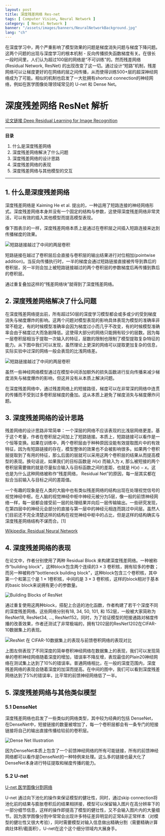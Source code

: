 ```yaml
---
layout: post
title: 深度残差网络 Res-net
tags: [ Computer Vision, Neural Network ]
category: [ Neural Network ]
banner: "/assets/images/banners/NeuralNetworkBackground.jpg"
lang: "ch"
---
```


在深度学习中，两个严重影响了模型效果的问题是梯度消失问题与梯度下降问题。这两个问题的出现与深度学习的根本机制 - 反向传播损失函数梯度有关。在很长一段时间里，人们认为超过100层的网络是“不可训练”的。然而残差网络 (Residual Network, ResNet) 的出现改变了这一切。通过设计“短路”机制，残差网络可以让梯度更好的在网络的层之间传播，从而使得训练500+层的超深神经网络成为了可能。相似的机制也启发了一大批拥有shortcut connection的神经网络，例如在医学图像处理领域常见的 U-net 和 Dense Net。

# 深度残差网络 ResNet 解析

[论文链接 Deep Residual Learning for Image Recognition](https://arxiv.org/pdf/1512.03385.pdf)

---

**目录**

1. 什么是深度残差网络
2. 深度残差网络解决了什么问题
3. 深度残差网络的设计思路
4. 深度残差网络的表现
5. 深度残差网络与其他模型的交互

---

## 1. 什么是深度残差网络

深度残差网络是 Kaiming He et al. 提出的，一种运用了短路连接的神经网络形式。深度残差网络本身并没有一个固定的结构与参数，这使得深度残差网络非常灵活，可以有效的插入其他模型而提高模型表现。

像下图表示的一样，深度残差网络本质上是通过在卷积层之间插入短路连接来达到传播梯度的效果。

![短路链接越过了中间的两层卷积](https://gitee.com/MarkYutianChen/mark-markdown-imagebed/raw/master/20210502162856.png)

短路链接在越过了卷积层后会直接与卷积层的输出结果进行对位相加(pointwise addition)。当反向传播执行时，一半的梯度会通过短路链接直接被传导到靠后的卷积层，另一半则会加上被短路链接越过的两个卷积层的参数梯度后再传播到靠后的卷积层。

通过重复叠加这样的“残差网络块”就得到了深度残差网络。

## 2. 深度残差网络解决了什么问题

在深度残差网络提出前，所有超过50层的深度学习模型都会或多或少的受到梯度消失与梯度爆炸的影响。这两个问题对模型表现的影响具体表现为模型的准确率非常不稳定，有的时候模型准确率会因为梯度过小而几乎不改变，有的时候模型准确率会由于梯度过大而急剧降低。这使得大部分的网络只能拥有较少的层数。因为每一层卷积层相当于提取一次输入的特征，层数的限制也限制了模型提取复杂特征的能力。从下图中我们可以发现，虽然理论上更深的网络可以提取更加复杂的信息，实际实验中过深的网络一般会表现的比浅网络差。

![短路链接越过了中间的两层卷积](https://gitee.com/MarkYutianChen/mark-markdown-imagebed/raw/master/20210502162859.png)

虽然一些神经网络模型通过在模型中间添加额外的损失函数进行反向传播来减少梯度消失与梯度爆炸的影响，但这并没有从本质上解决问题。

在深度残差网络中，通过残差网络上的短接路径，梯度可以在非常深的网络中连贯的传播而不受到过多卷积层梯度的叠加。这从本质上避免了梯度消失与梯度爆炸问题。

## 3. 深度残差网络的设计思路

残差网络的设计思路非常简单：一个深层的网络不应该表现的比浅层网络更差。基于这个考量，作者在卷积层之间加上了短路链接。本质上，短路链接可以看作是一个恒等变换。如果在训练中，两个卷积层由于种种原因没能有效提取图片中的有效特征，因为有短路链接的存在，模型整体的效果也不会被影响很多。如果两个卷积层提取到了有用的特征，那么后面的层就可以采用这两个卷积层的结果从而提高模型的表现。换句话说，如果我们的目标函数是 $H(x)$ 而输入为 $x$, 那么被短接的两个卷积层需要做的就是尽量拟合输入与目标函数之间的差距，也就是 $H(x) - x$。这也是为什么这种网络被称作“残差网络， Residual Net”的原因，每一层其实都在拟合当前输入与目标之间的差距值。

一个有趣的现象是在人类的大脑中也有类似残差网络的结构出现在处理视觉信号的视觉神经中枢。在人脑的视觉神经中枢中神经元被分为5层，像一般的前馈神经网络一样，每一层都会接受前一层的处理结果并向后一层传输输出。一些研究发现，在第四层中的神经元会部分的直接与第一层中的神经元相连而跳过中间层。虽然人们目前还不完全清楚这样的结构在视觉神经中枢中的占比，但是这样的结构确实与深度残差网络结构不谋而合。[1]

<a href="https://en.wikipedia.org/wiki/Residual_neural_network" class="LinkCard"> Wikipedia: Residual Neural Network </a>

## 4. 深度残差网络的表现

在论文中，作者分别使用了两种 Residual Block 来构建深度残差网络。一种被称作“building block”，这种block包含两个连续的$3\times 3$ 卷积核，拥有较多的参数；而另一种被称作"bottleneck building block"，这种block包含三个卷积核，其中第一个和第三个是 $1\times 1$卷积核，中间的是 $3\times 3$ 卷积核，这样的block相对于基本的basic block来说拥有更小的参数量。

![Building Blocks of ResNet](https://gitee.com/MarkYutianChen/mark-markdown-imagebed/raw/master/20210502162901.png)

通过重复使用这两种block，搭配上合适的池化函数，作者构建了若干个深度不同的深度残差网络。这些网络分别有18, 34,  50, 101, 和 152层，一般被大家简称为 ResNet18, ResNet34, ..., ResNet152。同时，为了验证模型的短接通路对梯度传播的改善效果，作者还测试了非常极端的，拥有1202层的ResNet1202在CIFAR-10数据集上的表现。

![ResNet 在 CIFAR-10数据集上的表现与前馈卷积网络的表现对比](https://gitee.com/MarkYutianChen/mark-markdown-imagebed/raw/master/20210502162904.png)

上图左侧表现了不同深度的简单卷积神经网络在数据集上的表现，我们可以发现简单的卷积神经网络随着深度的增加，错误率不降反增，表现最佳的Plain20神经网络在测试集上达到了10%的错误率。普通网络相比，在一般的深度范围内，深度残差网络的表现会随着深度的加深而提高。在中间的图中，我们可以看到深度残差网络达到了5%的错误率，比平常的前馈神经网络低了一半。

## 5. 深度残差网络与其他类似模型

### 5.1 DenseNet

深度残差网络也启发了一些类似的网络类型，其中较为经典的包括 DenseNet， 在DenseNet中，短接链接的数量被增加了，每一个卷积层都会有一条专门的短接链接将自己的输出直接传播给较前的卷积层。

![Dense Net Illustration](https://gitee.com/MarkYutianChen/mark-markdown-imagebed/raw/master/20210502162907.jpeg)

因为DenseNet本质上包含了一个前馈神经网络的所有可能链接，所有的前馈神经网络都可以看作是DenseNet的一种特例来处理。这么多的链接也最大化了DenseNet本身进行特征提取和梯度传播的能力。

### 5.2 U-net

<a href="https://markchenyutian.github.io/Markchen_Blog/2020/10/09/U-net.html" class="LinkCard">U-net 医学图像分割网络</a>

U-net 通过向下池化的操作来保证模型的健壮性，同时，通过skip connection将池化前的结果与膨胀卷积后的结果相拼接，模型可以保留输入图片在高分辨率下的一部分细节信息，这样的操作即提高了模型的健壮性，又不会输入图片内的大量细节。因为医学图像分割中常常会出现许多特征差异明显的正常&非正常样本（对模型的健壮性又很大考验），同时需要模型对输入信息做出精确分割（需要精确计算病灶体积/截面积），U-net在这个这个细分领域内大展身手。